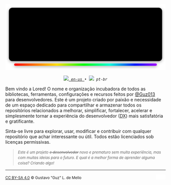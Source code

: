 <div align="center">
	<img src="https://raw.githubusercontent.com/LoredDev/.github/main/assets/profile-banner.svg"/>
</div>

<div align="center">
	<p>
		<small><samp><i>
			<a href="https://github.com/LoredDev/.github/blob/main/profile/README.md">
				<img src="https://hatscripts.github.io/circle-flags/flags/us.svg" width="10ch"/> en-us
			</a>
			&bull;
				<img src="https://hatscripts.github.io/circle-flags/flags/br.svg" width="10ch"/> pt-br
		</i></samp></small>
	</p>
</div>


Bem vindo a Lored! O nome e organização incubadora de todos as bibliotecas, ferramentas, configurações
e recursos feitos por [@Guz013](https://github.com/Guz013) para desenvolvedores. Este é um projeto criado
por paixão e necessidade de um espaço dedicado para compartilhar e armazenar todos os repositórios
relacionados a melhorar, simplificar, fortalecer, acelerar e simplesmente tornar a experiência do
desenvolvedor (<abbr title="Do inglês: Developer experience">DX</abbr>) mais satisfatória e gratificante.

Sinta-se livre para explorar, usar, modificar e contribuir com qualquer repositório que achar interessante
ou útil. Todos estão licenciados sob licenças permissivas.

<em><small><samp>
> Este é um projeto <del>e desenvolvedor</del> novo e prematuro sem muita experiência, 
> mas com muitas ideias para o futuro. E qual é a melhor forma de aprender alguma coisa?
> Criando algo!
</samp></small></em>

---

<small align="center">
	<a href="https://github.com/LoredDev/.github/blob/main/LICENSE-CC-BY-SA-4.0">CC BY-SA 4.0</a> 
	&copy; Gustavo "Guz" L. de Mello
</small>
<img align="right" src="https://raw.githubusercontent.com/LoredDev/.github/main/assets/013-logo.svg" width="30ch">
